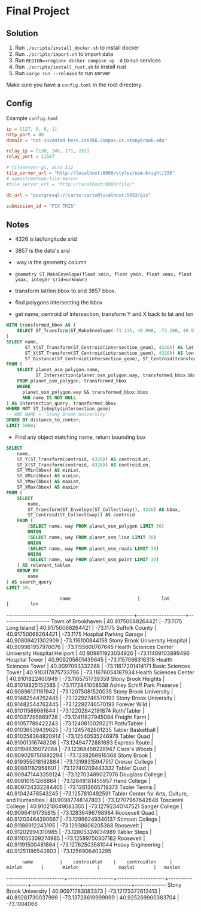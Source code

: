 # Final Project

## Solution

1. Run `./scripts/install_docker.sh` to install docker
2. Run `./scripts/import.sh` to import data
3. Run `REGION=<region> docker compose up -d` to run services 
4. Run `./scripts/install_rust.sh` to install rust
5. Run `cargo run --release` to run server

Make sure you have a `config.toml` in the root directory.

## Config

Example `config.toml`

```toml
ip = [127, 0, 0, 1]
http_port = 80
domain = "not-invented-here.cse356.compas.cs.stonybrook.edu"

relay_ip = [130, 245, 171, 151]
relay_port = 11587

# tileserver-gl, also 512
tile_server_url = "http://localhost:8080/styles/osm-bright/256"
# openstreetmap-tile-server
#tile_server_url = "http://localhost:8080/tile/"

db_url = "postgresql://carto:carto@localhost:5432/gis"

submission_id = "FIX THIS"
```

## Notes

* 4326 is lat/longitude srid
* 3857 is the data's srid
* .way is the geometry column
* `geometry ST_MakeEnvelope(float xmin, float ymin, float xmax, float ymax, integer srid=unknown)`

* transform lat/lon bbox to srid 3857 bbox,
* find polygons intersecting the bbox
* get name, centroid of intersection, transform Y and X back to lat and lon

```SQL
WITH transformed_bbox AS (
    SELECT ST_Transform(ST_MakeEnvelope(-73.135, 40.908, -73.100, 40.927, 4326), 3857) AS bbox
)
SELECT name,
       ST_Y(ST_Transform(ST_Centroid(intersection_geom), 4326)) AS lat,
       ST_X(ST_Transform(ST_Centroid(intersection_geom), 4326)) AS lon,
       ST_Distance(ST_Centroid(intersection_geom), ST_Centroid(transformed_bbox.bbox)) AS distance_to_center
FROM (
    SELECT planet_osm_polygon.name,
           ST_Intersection(planet_osm_polygon.way, transformed_bbox.bbox) AS intersection_geom
    FROM planet_osm_polygon, transformed_bbox
    WHERE 
      planet_osm_polygon.way && transformed_bbox.bbox
      AND name IS NOT NULL
) AS intersection_query, transformed_bbox
WHERE NOT ST_IsEmpty(intersection_geom)
-- AND NAME = 'Stony Brook University'
ORDER BY distance_to_center;
LIMIT 5000;
```

* Find any object matching name, return bounding box

```SQL
SELECT
    name,
    ST_Y(ST_Transform(centroid, 4326)) AS centroidLat,
    ST_X(ST_Transform(centroid, 4326)) AS centroidLon,
    ST_YMin(bbox) AS minLat,
    ST_XMin(bbox) AS minLon,
    ST_YMax(bbox) AS maxLat,
    ST_XMax(bbox) AS maxLon
FROM (
    SELECT 
        name,
        ST_Transform(ST_Envelope(ST_Collect(way)), 4326) AS bbox,
        ST_Centroid(ST_Collect(way)) AS centroid
    FROM (
        (SELECT name, way FROM planet_osm_polygon LIMIT 30)
        UNION
        (SELECT name, way FROM planet_osm_line LIMIT 30)
        UNION
        (SELECT name, way FROM planet_osm_roads LIMIT 30)
        UNION
        (SELECT name, way FROM planet_osm_point LIMIT 30)
    ) AS relevant_tables
    GROUP BY 
        name
) AS search_query
LIMIT 30;
```

                        name                         |        lat         |        lon         
-----------------------------------------------------+--------------------+--------------------
 Town of Brookhaven                                  |  40.91750068264421 |           -73.1175
 Long Island                                         |  40.91750068264421 |           -73.1175
 Suffolk County                                      |  40.91750068264421 |           -73.1175
 Hospital Parking Garage                             |  40.90809421302909 |   -73.116100844158
 Stony Brook University Hospital                     | 40.909961957970076 |  -73.1155600707645
 Health Sciences Center University Hospital Heliport | 40.909911923034926 | -73.11469103899496
 Hospital Tower                                      | 40.909205601439645 |  -73.1157066316318
 Health Sciences Tower                               |   40.9097093332288 | -73.11617201414171
 Basic Sciences Tower                                | 40.910317875733796 | -73.11676054187934
 Health Sciences Center                              |   40.9101822400949 |  -73.1165751739359
 Stony Brook Heights                                 |  40.91018825152585 |  -73.1172841008538
 Ashley Schiff Park Preserve                         |  40.90896121161942 | -73.12075081520035
 Stony Brook University                              |  40.91482544762445 | -73.12292746570193
 Stony Brook University                              |  40.91482544762445 | -73.12292746570193
 Forever Wild                                        |  40.91011569981644 | -73.12202842191874
 Roth/Tabler                                         |  40.91037295869728 | -73.12411827945084
 Freight Farm                                        |  40.91057789422243 | -73.12408100292211
 Roth/Tabler                                         |  40.91036539439625 |  -73.1245742601235
 Tabler Basketball                                   | 40.910258384820914 | -73.12540535246976
 Tabler Quad                                         |  40.91001316748208 | -73.12494772881693
 Express Route                                       |  40.91194635072084 | -73.12368458228947
 Clara's Woods                                       | 40.909029750892294 |  -73.1238268916368
 Stony Brook                                         | 40.919355018182884 | -73.13198315947517
 Dreiser College                                     |  40.90881182958601 | -73.12740209443332
 Tabler Quad                                         | 40.909471443359124 | -73.12703489027076
 Douglass College                                    |  40.90910151268864 | -73.12649181455957
 Hand College                                        | 40.909724332284405 | -73.12613665719373
 Tabler Tennis                                       |  40.91042478543245 |  -73.1257810492591
 Tabler Center for Arts, Culture, and Humanities     |  40.90987748147803 | -73.12707967642646
 Toscanini College                                   | 40.910218649083355 | -73.12792340147521
 Sanger College                                      |  40.90964191735815 | -73.12836496798984
 Roosevelt Quad                                      |  40.91203464390667 | -73.12996249340137
 Stimson College                                     |  40.91186912243195 | -73.12938606205368
 Roosevelt                                           |  40.91202994310985 | -73.12805324034989
 Tabler Steps                                        | 40.911055309274985 | -73.12599750307182
 Roosevelt                                           |  40.91191500481864 | -73.12762503581044
 Heavy Engineering                                   |  40.91251186543803 |  -73.1256906403295

          name          |    centroidlat    |    centroidlon     |      minlat       |       minlon       |       maxlat       |   maxlon    
------------------------+-------------------+--------------------+-------------------+--------------------+--------------------+-------------
 Stony Brook University | 40.90971783083373 | -73.12173372612413 | 40.89281730037999 | -73.13728619999999 | 40.925269900383704 | -73.1004066
